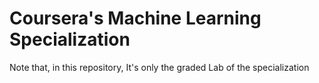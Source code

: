 # Coursera's Machine Learning Specialization
Note that, in this repository, It's only the graded Lab of the specialization
